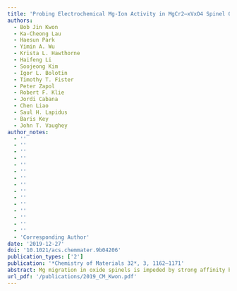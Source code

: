 ```yaml
---
title: 'Probing Electrochemical Mg-Ion Activity in MgCr2–xVxO4 Spinel Oxides'
authors:
  - Bob Jin Kwon
  - Ka-Cheong Lau
  - Haesun Park
  - Yimin A. Wu
  - Krista L. Hawthorne
  - Haifeng Li
  - Soojeong Kim
  - Igor L. Bolotin
  - Timothy T. Fister
  - Peter Zapol
  - Robert F. Klie
  - Jordi Cabana
  - Chen Liao
  - Saul H. Lapidus
  - Baris Key
  - John T. Vaughey
author_notes:
  - ''
  - ''
  - ''
  - ''
  - ''
  - ''
  - ''
  - ''
  - ''
  - ''
  - ''
  - ''
  - ''
  - ''
  - ''
  - 'Corresponding Author'
date: '2019-12-27'
doi: '10.1021/acs.chemmater.9b04206'
publication_types: ['2']
publication: '*Chemistry of Materials 32*, 3, 1162–1171'
abstract: Mg migration in oxide spinels is impeded by strong affinity between divalent Mg and oxygen, suggesting a necessity of exploring new chemistry of solid lattices for functional Mg-ion electrode materials. Cationic mobility with a suitable activation energy in Cr spinels is evidenced by theoretical and experimental results, while redox potentials of V are appropriate to operate with currently limited candidates of nonaqueous electrolytes. By controlling the structure, composition, and complexity, a largely solid-solution MgCrVO4 spinel was synthesized, which, unlike nanocomposites, can bring together the advantages of each transition metal in the lattice. The spinel was successfully synthesized by a simple solid-state reaction with minor inactive Cr- or V-rich components, which was confirmed via 25Mg MAS NMR and high-resolution X-ray diffraction analyses. A thermally and anodically stable Mg(TPFA)2/triglyme electrolyte was utilized for high-temperature electrochemistry and lowering kinetic barriers at and across interfaces so as to observe intercalation behavior of Mg in the designed lattice. Multimodal characterization confirmed an apparent bulk demagnesiation from MgCrVO4 with partial reversibility by probing evolution of the local and long-range structure as well as vanadium and chromium electronic states within the lattice. Characterization experiments also provided a direct evidence for (de)intercalation reactions that occurred without any major competitive conversion reactions or insertion of protons into the lattice, except for the formation of a surface rock salt phase upon charge. These findings in Mg-ion activity expand opportunities to design Mg spinel oxide materials while highlighting the need to identify the origins of reversibility challenges due to, but not limited to, phase stability, particularly for the charged states, barriers at the interface, electrolyte stabilities, and desolvation phenomena, collectively hindering practical use as cathode materials.
url_pdf: '/publications/2019_CM_Kwon.pdf'
---
```

